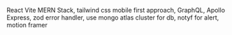 React Vite MERN Stack,
tailwind css mobile first approach,
GraphQL, Apollo Express,
zod error handler,
use mongo atlas cluster for db,
notyf for alert,
motion framer
